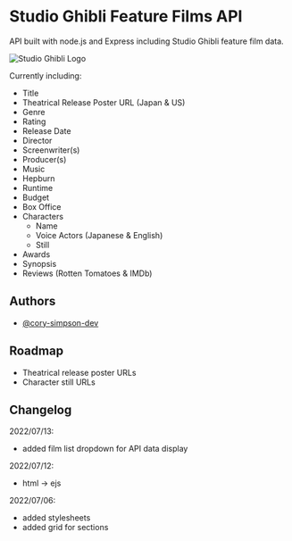 # Studio Ghibli Feature Films API

API built with node.js and Express including Studio Ghibli feature film data. 

![Studio Ghibli Logo](https://upload.wikimedia.org/wikipedia/en/thumb/c/ca/Studio_Ghibli_logo.svg/1200px-Studio_Ghibli_logo.svg.png)

Currently including:

- Title
- Theatrical Release Poster URL (Japan & US)
- Genre
- Rating
- Release Date
- Director
- Screenwriter(s)
- Producer(s)
- Music
- Hepburn
- Runtime
- Budget
- Box Office
- Characters
    - Name
    - Voice Actors (Japanese & English)
    - Still
- Awards
- Synopsis
- Reviews (Rotten Tomatoes & IMDb)

## Authors

- [@cory-simpson-dev](https://github.com/cory-simpson-dev)
 
## Roadmap

- Theatrical release poster URLs
- Character still URLs

## Changelog

2022/07/13:

- added film list dropdown for API data display

2022/07/12:

- html -> ejs

2022/07/06:

- added stylesheets
- added grid for sections